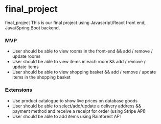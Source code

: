 # final_project

final_project
This is our final project using Javascript/React front end, Java/Spring Boot backend.

### MVP
* User should be able to view rooms in the front-end && add / remove / update rooms
* User should be able to view items in each room && add / remove / update items
* User should be able to view shopping basket && add / remove / update items in the shopping basket

### Extensions
* Use product catalogue to show live prices on database goods
* User should be able to select/add/update a delivery address && payment method and receive a receipt for order (using Stripe API)
* User should be able to add items using Rainforest API
